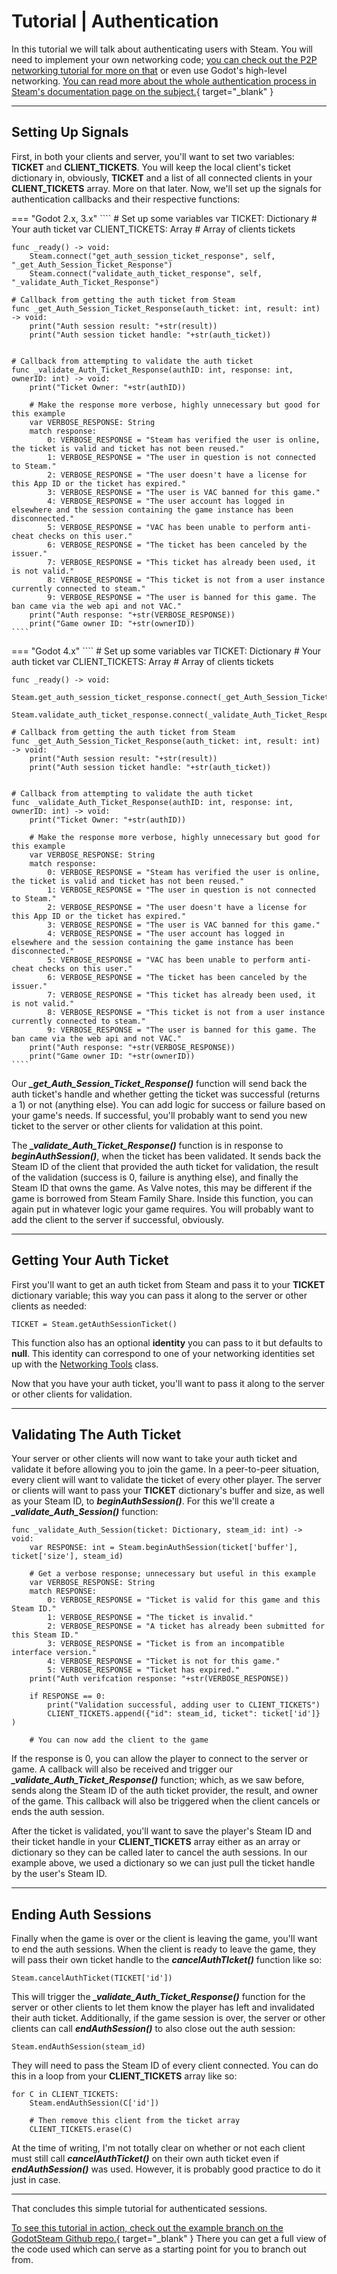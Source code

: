 # Tutorial | Authentication

In this tutorial we will talk about authenticating users with Steam. You will need to implement your own networking code; [you can check out the P2P networking tutorial for more on that](/tutorials/lobbies_p2p/) or even use Godot's high-level networking. [You can read more about the whole authentication process in Steam's documentation page on the subject.](https://partner.steamgames.com/doc/features/auth){ target="_blank" }

---

## Setting Up Signals

First, in both your clients and server, you'll want to set two variables: **TICKET** and **CLIENT_TICKETS**.  You will keep the local client's ticket dictionary in, obviously, **TICKET** and a list of all connected clients in your **CLIENT_TICKETS** array.  More on that later.  Now, we'll set up the signals for authentication callbacks and their respective functions:

=== "Godot 2.x, 3.x"
	````
	# Set up some variables
	var TICKET: Dictionary		# Your auth ticket
	var CLIENT_TICKETS: Array	# Array of clients tickets

	func _ready() -> void:
		Steam.connect("get_auth_session_ticket_response", self, "_get_Auth_Session_Ticket_Response")
		Steam.connect("validate_auth_ticket_response", self, "_validate_Auth_Ticket_Response")

	# Callback from getting the auth ticket from Steam
	func _get_Auth_Session_Ticket_Response(auth_ticket: int, result: int) -> void:
		print("Auth session result: "+str(result))
		print("Auth session ticket handle: "+str(auth_ticket))


	# Callback from attempting to validate the auth ticket
	func _validate_Auth_Ticket_Response(authID: int, response: int, ownerID: int) -> void:
		print("Ticket Owner: "+str(authID))

		# Make the response more verbose, highly unnecessary but good for this example
		var VERBOSE_RESPONSE: String
		match response:
			0: VERBOSE_RESPONSE = "Steam has verified the user is online, the ticket is valid and ticket has not been reused."
			1: VERBOSE_RESPONSE = "The user in question is not connected to Steam."
			2: VERBOSE_RESPONSE = "The user doesn't have a license for this App ID or the ticket has expired."
			3: VERBOSE_RESPONSE = "The user is VAC banned for this game."
			4: VERBOSE_RESPONSE = "The user account has logged in elsewhere and the session containing the game instance has been disconnected."
			5: VERBOSE_RESPONSE = "VAC has been unable to perform anti-cheat checks on this user."
			6: VERBOSE_RESPONSE = "The ticket has been canceled by the issuer."
			7: VERBOSE_RESPONSE = "This ticket has already been used, it is not valid."
			8: VERBOSE_RESPONSE = "This ticket is not from a user instance currently connected to steam."
			9: VERBOSE_RESPONSE = "The user is banned for this game. The ban came via the web api and not VAC."
		print("Auth response: "+str(VERBOSE_RESPONSE))
		print("Game owner ID: "+str(ownerID))
	````
=== "Godot 4.x"
	````
	# Set up some variables
	var TICKET: Dictionary		# Your auth ticket
	var CLIENT_TICKETS: Array	# Array of clients tickets

	func _ready() -> void:
		Steam.get_auth_session_ticket_response.connect(_get_Auth_Session_Ticket_Response)
		Steam.validate_auth_ticket_response.connect(_validate_Auth_Ticket_Response)

	# Callback from getting the auth ticket from Steam
	func _get_Auth_Session_Ticket_Response(auth_ticket: int, result: int) -> void:
		print("Auth session result: "+str(result))
		print("Auth session ticket handle: "+str(auth_ticket))


	# Callback from attempting to validate the auth ticket
	func _validate_Auth_Ticket_Response(authID: int, response: int, ownerID: int) -> void:
		print("Ticket Owner: "+str(authID))

		# Make the response more verbose, highly unnecessary but good for this example
		var VERBOSE_RESPONSE: String
		match response:
			0: VERBOSE_RESPONSE = "Steam has verified the user is online, the ticket is valid and ticket has not been reused."
			1: VERBOSE_RESPONSE = "The user in question is not connected to Steam."
			2: VERBOSE_RESPONSE = "The user doesn't have a license for this App ID or the ticket has expired."
			3: VERBOSE_RESPONSE = "The user is VAC banned for this game."
			4: VERBOSE_RESPONSE = "The user account has logged in elsewhere and the session containing the game instance has been disconnected."
			5: VERBOSE_RESPONSE = "VAC has been unable to perform anti-cheat checks on this user."
			6: VERBOSE_RESPONSE = "The ticket has been canceled by the issuer."
			7: VERBOSE_RESPONSE = "This ticket has already been used, it is not valid."
			8: VERBOSE_RESPONSE = "This ticket is not from a user instance currently connected to steam."
			9: VERBOSE_RESPONSE = "The user is banned for this game. The ban came via the web api and not VAC."
		print("Auth response: "+str(VERBOSE_RESPONSE))
		print("Game owner ID: "+str(ownerID))
	````

Our ***_get_Auth_Session_Ticket_Response()*** function will send back the auth ticket's handle and whether getting the ticket was successful (returns a 1) or not (anything else).  You can add logic for success or failure based on your game's needs.  If successful, you'll probably want to send you new ticket to the server or other clients for validation at this point.

The ***_validate_Auth_Ticket_Response()*** function is in response to ***beginAuthSession()***, when the ticket has been validated.  It sends back the Steam ID of the client that provided the auth ticket for validation, the result of the validation (success is 0, failure is anything else), and finally the Steam ID that owns the game.  As Valve notes, this may be different if the game is borrowed from Steam Family Share.  Inside this function, you can again put in whatever logic your game requires.  You will probably want to add the client to the server if successful, obviously.

---

## Getting Your Auth Ticket

First you'll want to get an auth ticket from Steam and pass it to your **TICKET** dictionary variable; this way you can pass it along to the server or other clients as needed:

````
TICKET = Steam.getAuthSessionTicket()
````

This function also has an optional **identity** you can pass to it but defaults to **null**.  This identity can correspond to one of your networking identities set up with the [Networking Tools](/functions/networking_types/) class.

Now that you have your auth ticket, you'll want to pass it along to the server or other clients for validation.

---

## Validating The Auth Ticket

Your server or other clients will now want to take your auth ticket and validate it before allowing you to join the game. In a peer-to-peer situation, every client will want to validate the ticket of every other player. The server or clients will want to pass your **TICKET** dictionary's buffer and size, as well as your Steam ID, to ***beginAuthSession()***.  For this we'll create a ***_validate_Auth_Session()*** function:

````
func _validate_Auth_Session(ticket: Dictionary, steam_id: int) -> void:
	var RESPONSE: int = Steam.beginAuthSession(ticket['buffer'], ticket['size'], steam_id)

	# Get a verbose response; unnecessary but useful in this example
	var VERBOSE_RESPONSE: String
	match RESPONSE:
		0: VERBOSE_RESPONSE = "Ticket is valid for this game and this Steam ID."
		1: VERBOSE_RESPONSE = "The ticket is invalid."
		2: VERBOSE_RESPONSE = "A ticket has already been submitted for this Steam ID."
		3: VERBOSE_RESPONSE = "Ticket is from an incompatible interface version."
		4: VERBOSE_RESPONSE = "Ticket is not for this game."
		5: VERBOSE_RESPONSE = "Ticket has expired."
	print("Auth verifcation response: "+str(VERBOSE_RESPONSE))

	if RESPONSE == 0:
		print("Validation successful, adding user to CLIENT_TICKETS")
		CLIENT_TICKETS.append({"id": steam_id, ticket": ticket['id']} )
	
	# You can now add the client to the game

````

If the response is 0, you can allow the player to connect to the server or game.  A callback will also be received and trigger our ***_validate_Auth_Ticket_Response()*** function; which, as we saw before, sends along the Steam ID of the auth ticket provider, the result, and owner of the game.  This callback will also be triggered when the client cancels or ends the auth session.

After the ticket is validated, you'll want to save the player's Steam ID and their ticket handle in your **CLIENT_TICKETS** array either as an array or dictionary so they can be called later to cancel the auth sessions. In our example above, we used a dictionary so we can just pull the ticket handle by the user's Steam ID.

---

## Ending Auth Sessions

Finally when the game is over or the client is leaving the game, you'll want to end the auth sessions. When the client is ready to leave the game, they will pass their own ticket handle to the ***cancelAuthTIcket()*** function like so:

````
Steam.cancelAuthTicket(TICKET['id'])
````

This will trigger the ***_validate_Auth_Ticket_Response()*** function for the server or other clients to let them know the player has left and invalidated their auth ticket.  Additionally, if the game session is over, the server or other clients can call ***endAuthSession()*** to also close out the auth session:

````
Steam.endAuthSession(steam_id)
````

They will need to pass the Steam ID of every client connected. You can do this in a loop from your **CLIENT_TICKETS** array like so:

````
for C in CLIENT_TICKETS:
	Steam.endAuthSession(C['id'])

	# Then remove this client from the ticket array
	CLIENT_TICKETS.erase(C)
````

At the time of writing, I'm not totally clear on whether or not each client must still call ***cancelAuthTicket()*** on their own auth ticket even if ***endAuthSession()*** was used. However, it is probably good practice to do it just in case.

---

That concludes this simple tutorial for authenticated sessions.

[To see this tutorial in action, check out the example branch on the GodotSteam Github repo.](https://github.com/CoaguCo-Industries/GodotSteam/tree/example){ target="_blank" } There you can get a full view of the code used which can serve as a starting point for you to branch out from.